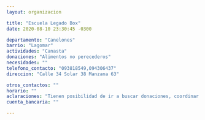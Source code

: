 ```yaml
---
layout: organizacion

title: "Escuela Legado Box"
date: 2020-08-10 23:30:45 -0300

departamento: "Canelones"
barrio: "Lagomar"
actividades: "Canasta"
donaciones: "Alimentos no perecederos"
necesidades: ""
telefono_contacto: "093818549,094306437"
direccion: "Calle 34 Solar 38 Manzana 63"

otros_contactos: ""
horario: ""
aclaraciones: "Tienen posibilidad de ir a buscar donaciones, coordinar telefónicamente"
cuenta_bancaria: ""

---
```

